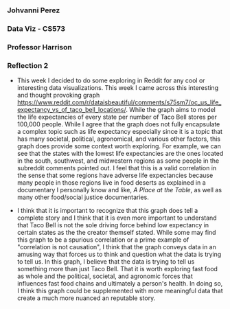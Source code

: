 ### Johvanni Perez
### Data Viz - CS573
### Professor Harrison
### Reflection 2

- This week I decided to do some exploring in Reddit for any cool or interesting data visualizations. This week I came across this interesting and thought provoking graph https://www.reddit.com/r/dataisbeautiful/comments/s75sm7/oc_us_life_expectancy_vs_of_taco_bell_locations/. While the graph aims to model the life expectancies of every state per number of Taco Bell stores per 100,000 people. While I agree that the graph does not fully encapsulate a complex topic such as life expectancy especially since it is a topic that has many societal, political, agronomical, and various other factors, this graph does provide some context worth exploring. For example, we can see that the states with the lowest life expectancies are the ones located in the south, southwest, and midwestern regions as some people in the subreddit comments pointed out. I feel that this is a valid correlation in the sense that some regions have adverse life expectancies because many people in those regions live in food deserts as explained in a documentary I personally know and like, *A Place at the Table*, as well as many other food/social justice documentaries.

- I think that it is important to recognize that this graph does tell a complete story and I think that it is even more important to understand that Taco Bell is not the sole driving force behind low expectancy in certain states as the the creator themself stated. While some may find this graph to be a spurious correlation or a prime example of "correlation is not causation", I think that the graph conveys data in an amusing way that forces us to think and question what the data is trying to tell us. In this graph, I believe that the data is trying to tell us something more than just Taco Bell. That it is worth exploring fast food as whole and the political, societal, and agronomic forces that influences fast food chains and ultimately a person's health. In doing so, I think this graph could be supplemented with more meaningful data that create a much more nuanced an reputable story.
